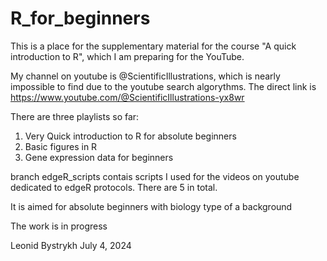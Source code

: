 # R_for_beginners
This is a place for the supplementary material for the course "A quick introduction to R", which I am preparing for the YouTube. 

My channel on youtube is @ScientificIllustrations, which is nearly impossible to find due to the youtube search algorythms. The direct link is https://www.youtube.com/@ScientificIllustrations-yx8wr

There are three playlists so far:

1. Very Quick introduction to R for absolute beginners
2. Basic figures in R
3. Gene expression data for beginners

branch edgeR_scripts contais scripts I used for the videos on youtube dedicated to edgeR protocols. There are 5 in total.

It is aimed for absolute beginners with biology type of a background


The work is in progress

Leonid Bystrykh
July 4, 2024

